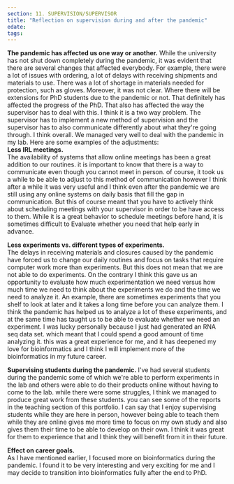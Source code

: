 ```yaml
---
section: 11. SUPERVISION/SUPERVISOR
title: "Reflection on supervision during and after the pandemic"
edate: 
tags:
---
```


**The pandemic has affected us one way or another.** While the university has not shut down completely during the pandemic, it was evident that there are several changes that affected everybody. For example, there were a lot of issues with ordering, a lot of delays with receiving shipments and materials to use. There was a lot of shortage in materials needed for protection, such as gloves. Moreover, it was not clear. Where there will be extensions for PhD students due to the pandemic or not. That definitely has affected the progress of the PhD. That also has affected the way the supervisor has to deal with this. I think it is a two way problem. The supervisor has to implement a new method of supervision and the supervisor has to also communicate differently about what they're going through. I think overall. We managed very well to deal with the pandemic in my lab. Here are some examples of the adjustments:  
**Less IRL meetings.**  
The availability of systems that allow online meetings has been a great addition to our routines. it is important to know that there is a way to communicate even though you cannot meet in person. of course, it took us a while to be able to adjust to this method of communication however I think after a while it was very useful and I think even after the pandemic we are still using any online systems on daily basis that fill the gap in communication. But this of course meant that you have to actively think about scheduling meetings with your supervisor in order to be have access to them. While it is a great behavior to schedule meetings before hand, it is sometimes difficult to Evaluate whether you need that help early in advance. 

**Less experiments vs. different types of experiments.**  
The delays in receiving materials and closures caused by the pandemic have forced us to change our daily routines and focus on tasks that require computer work more than experiments. But this does not mean that we are not able to do experiments. On the contrary I think this gave us an opportunity to evaluate how much experimentation we need versus how much time we need to think about the experiments we do and the time we need to analyze it. An example, there are sometimes experiments that you shelf to look at later and it takes a long time before you can analyze them. I think the pandemic has helped us to analyze a lot of these experiments, and at the same time has taught us to be able to evaluate whether we need an experiment.
I was lucky personally because I just had generated an RNA seq data set. which meant that I could spend a good amount of time analyzing it. this was a great experience for me, and it has deepened my love for bioinformatics and I think I will implement more of the bioinformatics in my future career.

**Supervising students during the pandemic.** I've had several students during the pandemic some of which we're able to perform experiments in the lab and others were able to do their products online without having to come to the lab. while there were some struggles, I think we managed to produce great work from these students. you can see some of the reports in the teaching section of this portfolio. I can say that I enjoy supervising students while they are here in person, however being able to teach them while they are online gives me more time to focus on my own study and also gives them their time to be able to develop on their own. I think it was great for them to experience that and I think they will benefit from it in their future.

**Effect on career goals.**  
As I have mentioned earlier, I focused more on bioinformatics during the pandemic. I found it to be very interesting and very exciting for me and I may decide to transition into bioinformatics fully after the end to PhD.
